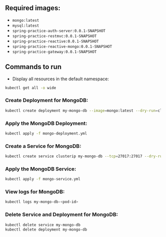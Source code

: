 ## Required images:

- `mongo:latest`
- `mysql:latest`
- `spring-practice-auth-server:0.0.1-SNAPSHOT`
- `spring-practice-restmvc:0.0.1-SNAPSHOT`
- `spring-practice-reactive:0.0.1-SNAPSHOT`
- `spring-practice-reactive-mongo:0.0.1-SNAPSHOT`
- `spring-practice-gateway:0.0.1-SNAPSHOT`

## Commands to run

- Display all resources in the default namespace:

```bash
kubectl get all -o wide
```

### Create Deployment for MongoDB:

```bash
kubectl create deployment my-mongo-db --image=mongo:latest --dry-run=client -o yml -> mongo-deployment.yml
```

### Apply the MongoDB Deployment:

```bash
kubectl apply -f mongo-deployment.yml
```

### Create a Service for MongoDB:

```bash
kubectl create service clusterip my-mongo-db --tcp=27017:27017 --dry-run=client -o yml -> mongo-service.yml
```

### Apply the MongoDB Service:

```bash
kubectl apply -f mongo-service.yml
```

### View logs for MongoDB:

```bash
kubectl logs my-mongo-db-<pod-id>
```

### Delete Service and Deployment for MongoDB:

```bash
kubectl delete service my-mongo-db
kubectl delete deployment my-mongo-db
```

